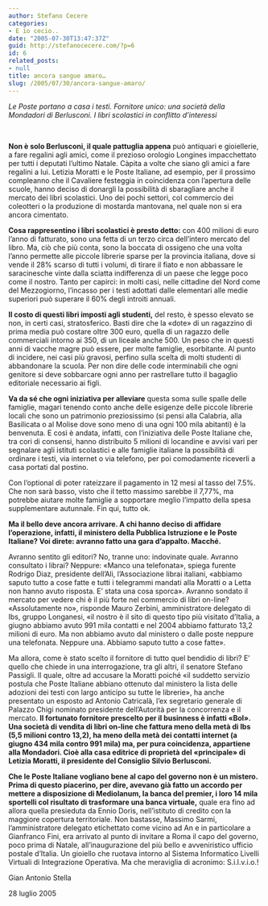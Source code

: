 ```yaml
---
author: Stefano Cecere
categories:
- E io cecio..
date: "2005-07-30T13:47:37Z"
guid: http://stefanocecere.com/?p=6
id: 6
related_posts:
- null
title: ancora sangue amaro…
slug: /2005/07/30/ancora-sangue-amaro/
---
```


_Le Poste portano a casa i testi. Fornitore unico: una società della Mondadori di Berlusconi. I libri scolastici in conflitto d’interessi_
  
 

**Non è solo Berlusconi, il quale pattuglia appena** può antiquari e gioiellerie, a fare regalini agli amici, come il prezioso orologio Longines impacchettato per tutti i deputati l’ultimo Natale. Càpita a volte che siano gli amici a fare regalini a lui. Letizia Moratti e le Poste Italiane, ad esempio, per il prossimo compleanno che il Cavaliere festeggia in coincidenza con l’apertura delle scuole, hanno deciso di donargli la possibilità di sbaragliare anche il mercato dei libri scolastici. Uno dei pochi settori, col commercio dei coleotteri o la produzione di mostarda mantovana, nel quale non si era ancora cimentato.

**Cosa rappresentino i libri scolastici è presto detto:** con 400 milioni di euro l’anno di fatturato, sono una fetta di un terzo circa dell’intero mercato del libro. Ma, ciò che più conta, sono la boccata di ossigeno che una volta l’anno permette alle piccole librerie sparse per la provincia italiana, dove si vende il 28% scarso di tutti i volumi, di tirare il fiato e non abbassare le saracinesche vinte dalla sciatta indifferenza di un paese che legge poco come il nostro. Tanto per capirci: in molti casi, nelle cittadine del Nord come del Mezzogiorno, l’incasso per i testi adottati dalle elementari alle medie superiori può superare il 60% degli introiti annuali.

**Il costo di questi libri imposti agli studenti,** del resto, è spesso elevato se non, in certi casi, stratosferico. Basti dire che la «dote» di un ragazzino di prima media può costare oltre 300 euro, quella di un ragazzo delle commerciali intorno ai 350, di un liceale anche 500. Un peso che in questi anni di vacche magre può essere, per molte famiglie, esorbitante. Al punto di incidere, nei casi più gravosi, perfino sulla scelta di molti studenti di abbandonare la scuola. Per non dire delle code interminabili che ogni genitore si deve sobbarcare ogni anno per rastrellare tutto il bagaglio editoriale necessario ai figli.

**Va da sé che ogni iniziativa per alleviare** questa soma sulle spalle delle famiglie, magari tenendo conto anche delle esigenze delle piccole librerie locali che sono un patrimonio preziosissimo (si pensi alla Calabria, alla Basilicata o al Molise dove sono meno di una ogni 100 mila abitanti) è la benvenuta. E così è andata, infatti, con l’iniziativa delle Poste Italiane che, tra cori di consensi, hanno distribuito 5 milioni di locandine e avvisi vari per segnalare agli istituti scolastici e alle famiglie italiane la possibilità di ordinare i testi, via internet o via telefono, per poi comodamente riceverli a casa portati dal postino.
  
Con l’optional di poter rateizzare il pagamento in 12 mesi al tasso del 7.5%. Che non sarà basso, visto che il tetto massimo sarebbe il 7,77%, ma potrebbe aiutare molte famiglie a sopportare meglio l’impatto della spesa supplementare autunnale. Fin qui, tutto ok.

**Ma il bello deve ancora arrivare. A chi hanno deciso di affidare l’operazione, infatti, il ministero della Pubblica Istruzione e le Poste Italiane? Voi direte: avranno fatto una gara d’appalto. Macché.** 
  
Avranno sentito gli editori? No, tranne uno: indovinate quale. Avranno consultato i librai? Neppure: «Manco una telefonata», spiega furente Rodrigo Diaz, presidente dell’Ali, l’Associazione librai italiani, «abbiamo saputo tutto a cose fatte e tutti i telegrammi mandati alla Moratti o a Letta non hanno avuto risposta. E’ stata una cosa sporca». Avranno sondato il mercato per vedere chi è il più forte nel commercio di libri on-line? «Assolutamente no», risponde Mauro Zerbini, amministratore delegato di Ibs, gruppo Longanesi, «il nostro è il sito di questo tipo più visitato d’Italia, a giugno abbiamo avuto 991 mila contatti e nel 2004 abbiamo fatturato 13,2 milioni di euro. Ma non abbiamo avuto dal ministero o dalle poste neppure una telefonata. Neppure una. Abbiamo saputo tutto a cose fatte».
  
Ma allora, come è stato scelto il fornitore di tutto quel bendidio di libri? E’ quello che chiede in una interrogazione, tra gli altri, il senatore Stefano Passigli. Il quale, oltre ad accusare la Moratti poiché «il suddetto servizio postula che Poste Italiane abbiano ottenuto dal ministero la lista delle adozioni dei testi con largo anticipo su tutte le librerie», ha anche presentato un esposto ad Antonio Catricalà, l’ex segretario generale di Palazzo Chigi nominato presidente dell’Autorità per la concorrenza e il mercato. **Il fortunato fornitore prescelto per il businness è infatti «Bol». Una società di vendita di libri on-line che fattura meno della metà di Ibs (5,5 milioni contro 13,2), ha meno della metà dei contatti internet (a giugno 434 mila contro 991 mila) ma, per pura coincidenza, appartiene alla Mondadori. Cioè alla casa editrice di proprietà del «principale» di Letizia Moratti, il presidente del Consiglio Silvio Berlusconi.** 

**Che le Poste Italiane vogliano bene al capo del governo non è un mistero. Prima di questo piacerino, per dire, avevano già fatto un accordo per mettere a disposizione di Mediolanum, la banca del premier, i loro 14 mila sportelli col risultato di trasformare una banca virtuale,** quale era fino ad allora quella presieduta da Ennio Doris, nell’istituto di credito con la maggiore copertura territoriale. Non bastasse, Massimo Sarmi, l’amministratore delegato etichettato come vicino ad An e in particolare a Gianfranco Fini, era arrivato al punto di invitare a Roma il capo del governo, poco prima di Natale, all’inaugurazione del più bello e avveniristico ufficio postale d’Italia. Un gioiello che ruotava intorno al Sistema Informatico Livelli Virtuali di Integrazione Operativa. Ma che meraviglia di acronimo: S.i.l.v.i.o.!

Gian Antonio Stella
  
28 luglio 2005